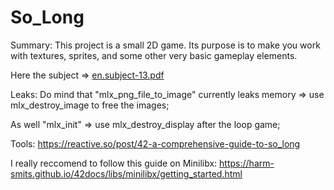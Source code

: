# So_Long

Summary:
This project is a small 2D game.
Its purpose is to make you work with textures, sprites,
and some other very basic gameplay elements.

Here the subject =>
[en.subject-13.pdf](https://github.com/pfalli/So_Long/files/14945660/en.subject-13.pdf)

Leaks:
Do mind that "mlx_png_file_to_image" currently leaks memory => use mlx_destroy_image to free the images;

As well "mlx_init" => use mlx_destroy_display after the loop game;

Tools:
https://reactive.so/post/42-a-comprehensive-guide-to-so_long

I really reccomend to follow this guide on Minilibx: 
https://harm-smits.github.io/42docs/libs/minilibx/getting_started.html
